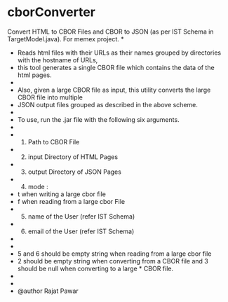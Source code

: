 # cborConverter

 Convert HTML to CBOR Files and CBOR to JSON (as per IST Schema in TargetModel.java). For memex project.
 * 
 * Reads html files with their URLs as their names grouped by directories with the hostname of URLs, 
 * this tool generates a single CBOR file which contains the data of the html pages.
 * 
 * Also, given a large CBOR file as input, this utility converts the large CBOR file into multiple
 * JSON output files grouped as described in the above scheme.
 * 
 * To use, run the .jar file with the following six arguments.
 *
 * 1) Path to CBOR File
 * 2) input Directory of HTML Pages
 * 3) output Directory of JSON Pages
 * 4) mode :
 * t when writing a large cbor file
 * f when reading from a large cbor File
 * 5) name of the User (refer IST Schema)
 * 6) email of the User (refer IST Schema)
 * 
 * 
 * 5 and 6 should be empty string when reading from a large cbor file 
 * 2 should be empty string when converting from a CBOR file and 3 should be null when converting to a large     * CBOR file. 
 * 
 * 
 * @author Rajat Pawar
